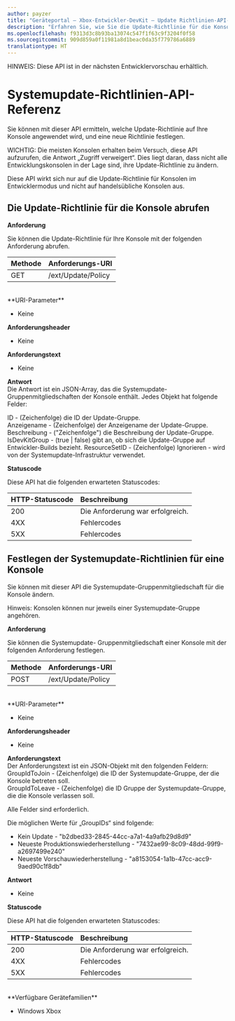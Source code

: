 ```yaml
---
author: payzer
title: "Geräteportal – Xbox-Entwickler-DevKit – Update Richtlinien-API-Referenz"
description: "Erfahren Sie, wie Sie die Update-Richtlinie für die Konsole programmgesteuert festlegen können."
ms.openlocfilehash: f9313d3c8b93ba13074c547f1f63c9f3204f0f58
ms.sourcegitcommit: 909d859a0f11981a8d1beac0da35f779786a6889
translationtype: HT
---
```

HINWEIS: Diese API ist in der nächsten Entwicklervorschau erhältlich.

# <a name="system-update-policy-api-reference"></a>Systemupdate-Richtlinien-API-Referenz   
Sie können mit dieser API ermitteln, welche Update-Richtlinie auf Ihre Konsole angewendet wird, und eine neue Richtlinie festlegen.

WICHTIG: Die meisten Konsolen erhalten beim Versuch, diese API aufzurufen, die Antwort „Zugriff verweigert“. Dies liegt daran, dass nicht alle Entwicklungskonsolen in der Lage sind, ihre Update-Richtlinie zu ändern.

Diese API wirkt sich nur auf die Update-Richtlinie für Konsolen im Entwicklermodus und nicht auf handelsübliche Konsolen aus.

## <a name="get-the-console-update-policy"></a>Die Update-Richtlinie für die Konsole abrufen

**Anforderung**

Sie können die Update-Richtlinie für Ihre Konsole mit der folgenden Anforderung abrufen.

Methode      | Anforderungs-URI
:------     | :-----
GET | /ext/Update/Policy
<br />
**URI-Parameter**

- Keine

**Anforderungsheader**

- Keine

**Anforderungstext**

- Keine

**Antwort**   
Die Antwort ist ein JSON-Array, das die Systemupdate-Gruppenmitgliedschaften der Konsole enthält. Jedes Objekt hat folgende Felder:   

ID - (Zeichenfolge) die ID der Update-Gruppe.   
Anzeigename - (Zeichenfolge) der Anzeigename der Update-Gruppe.   
Beschreibung - ("Zeichenfolge") die Beschreibung der Update-Gruppe.
IsDevKitGroup - (true | false) gibt an, ob sich die Update-Gruppe auf Entwickler-Builds bezieht.
ResourceSetID - (Zeichenfolge) Ignorieren - wird von der Systemupdate-Infrastruktur verwendet.

**Statuscode**

Diese API hat die folgenden erwarteten Statuscodes:

HTTP-Statuscode      | Beschreibung
:------     | :-----
200 | Die Anforderung war erfolgreich.
4XX | Fehlercodes
5XX | Fehlercodes

## <a name="set-a-consoles-system-update-policy"></a>Festlegen der Systemupdate-Richtlinien für eine Konsole
Sie können mit dieser API die Systemupdate-Gruppenmitgliedschaft für die Konsole ändern.

Hinweis: Konsolen können nur jeweils einer Systemupdate-Gruppe angehören.

**Anforderung**

Sie können die Systemupdate- Gruppenmitgliedschaft einer Konsole mit der folgenden Anforderung festlegen.

Methode      | Anforderungs-URI
:------     | :-----
POST | /ext/Update/Policy
<br />
**URI-Parameter**

- Keine

**Anforderungsheader**

- Keine

**Anforderungstext**   
Der Anforderungstext ist ein JSON-Objekt mit den folgenden Feldern:   
GroupIdToJoin - (Zeichenfolge) die ID der Systemupdate-Gruppe, der die Konsole betreten soll.  
GroupIdToLeave - (Zeichenfolge) die ID Gruppe der Systemupdate-Gruppe, die die Konsole verlassen soll.

Alle Felder sind erforderlich.

Die möglichen Werte für „GroupIDs“ sind folgende:   
* Kein Update - "b2dbed33-2845-44cc-a7a1-4a9afb29d8d9"   
* Neueste Produktionswiederherstellung - "7432ae99-8c09-48dd-99f9-a2697499e240"   
* Neueste Vorschauwiederherstellung - "a8153054-1a1b-47cc-acc9-9aed90c1f8db"    

**Antwort**   

- Keine

**Statuscode**

Diese API hat die folgenden erwarteten Statuscodes:

HTTP-Statuscode      | Beschreibung
:------     | :-----
200 | Die Anforderung war erfolgreich.
4XX | Fehlercodes
5XX | Fehlercodes

<br />
**Verfügbare Gerätefamilien**

* Windows Xbox

